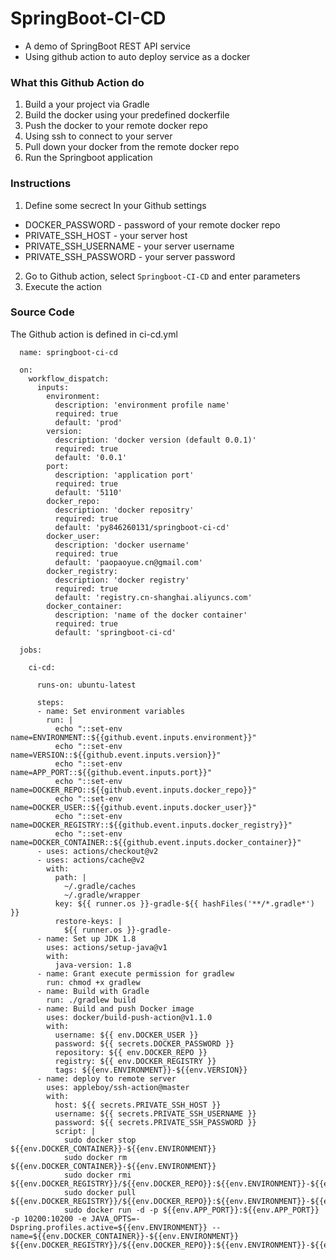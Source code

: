 # SpringBoot-CI-CD
- A demo of SpringBoot REST API service
- Using github action to auto deploy service as a docker

### What this Github Action do

1. Build a your project via Gradle
2. Build the docker using your predefined dockerfile
3. Push the docker to your remote docker repo
4. Using ssh to connect to your server
5. Pull down your docker from the remote docker repo
6. Run the Springboot application

### Instructions
1. Define some secrect In your Github settings
- DOCKER_PASSWORD - password of your remote docker repo
- PRIVATE_SSH_HOST - your server host
- PRIVATE_SSH_USERNAME - your server username
- PRIVATE_SSH_PASSWORD - your server password
2. Go to Github action, select `Springboot-CI-CD` and enter parameters
3. Execute the action

### Source Code
 The Github action is defined in ci-cd.yml
 
      name: springboot-ci-cd

      on:
        workflow_dispatch:
          inputs:
            environment:
              description: 'environment profile name'
              required: true
              default: 'prod'
            version:
              description: 'docker version (default 0.0.1)'
              required: true
              default: '0.0.1'
            port:
              description: 'application port'
              required: true
              default: '5110'
            docker_repo:
              description: 'docker repositry'
              required: true
              default: 'py846260131/springboot-ci-cd'
            docker_user:
              description: 'docker username'
              required: true
              default: 'paopaoyue.cn@gmail.com'
            docker_registry:
              description: 'docker registry'
              required: true
              default: 'registry.cn-shanghai.aliyuncs.com'
            docker_container:
              description: 'name of the docker container'
              required: true
              default: 'springboot-ci-cd'

      jobs:

        ci-cd:

          runs-on: ubuntu-latest

          steps:
          - name: Set environment variables
            run: |
              echo "::set-env name=ENVIRONMENT::${{github.event.inputs.environment}}"
              echo "::set-env name=VERSION::${{github.event.inputs.version}}"
              echo "::set-env name=APP_PORT::${{github.event.inputs.port}}"
              echo "::set-env name=DOCKER_REPO::${{github.event.inputs.docker_repo}}"
              echo "::set-env name=DOCKER_USER::${{github.event.inputs.docker_user}}"
              echo "::set-env name=DOCKER_REGISTRY::${{github.event.inputs.docker_registry}}"
              echo "::set-env name=DOCKER_CONTAINER::${{github.event.inputs.docker_container}}"
          - uses: actions/checkout@v2
          - uses: actions/cache@v2
            with:
              path: |
                ~/.gradle/caches
                ~/.gradle/wrapper
              key: ${{ runner.os }}-gradle-${{ hashFiles('**/*.gradle*') }}
              restore-keys: |
                ${{ runner.os }}-gradle-
          - name: Set up JDK 1.8
            uses: actions/setup-java@v1
            with:
              java-version: 1.8
          - name: Grant execute permission for gradlew
            run: chmod +x gradlew
          - name: Build with Gradle
            run: ./gradlew build
          - name: Build and push Docker image
            uses: docker/build-push-action@v1.1.0
            with:
              username: ${{ env.DOCKER_USER }}
              password: ${{ secrets.DOCKER_PASSWORD }}
              repository: ${{ env.DOCKER_REPO }}
              registry: ${{ env.DOCKER_REGISTRY }}
              tags: ${{env.ENVIRONMENT}}-${{env.VERSION}}
          - name: deploy to remote server
            uses: appleboy/ssh-action@master
            with:
              host: ${{ secrets.PRIVATE_SSH_HOST }}
              username: ${{ secrets.PRIVATE_SSH_USERNAME }}
              password: ${{ secrets.PRIVATE_SSH_PASSWORD }}
              script: | 
                sudo docker stop ${{env.DOCKER_CONTAINER}}-${{env.ENVIRONMENT}}
                sudo docker rm ${{env.DOCKER_CONTAINER}}-${{env.ENVIRONMENT}}
                sudo docker rmi ${{env.DOCKER_REGISTRY}}/${{env.DOCKER_REPO}}:${{env.ENVIRONMENT}}-${{env.VERSION}}
                sudo docker pull ${{env.DOCKER_REGISTRY}}/${{env.DOCKER_REPO}}:${{env.ENVIRONMENT}}-${{env.VERSION}}
                sudo docker run -d -p ${{env.APP_PORT}}:${{env.APP_PORT}} -p 10200:10200 -e JAVA_OPTS=-Dspring.profiles.active=${{env.ENVIRONMENT}} --name=${{env.DOCKER_CONTAINER}}-${{env.ENVIRONMENT}} ${{env.DOCKER_REGISTRY}}/${{env.DOCKER_REPO}}:${{env.ENVIRONMENT}}-${{env.VERSION}}
